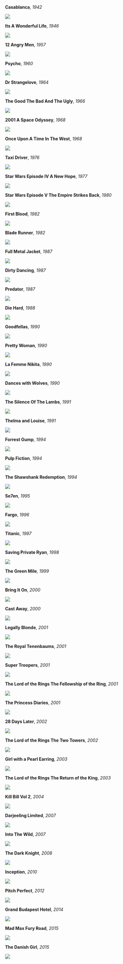 **Casablanca**, _1942_

![](../figures/Casablanca.1942.BDRip.x264-DJ.mkv.png)

**Its A Wonderful Life**, _1946_

![](../figures/Its.A.Wonderful.Life.Colorized.Version.1946.BluRay.720p.H264.mp4.png)

**12 Angry Men**, _1957_

![](../figures/12.Angry.Men.1957.DVDRip.x264-DJ.mkv.png)

**Psycho**, _1960_

![](../figures/Psycho.1960.BluRay.720p.H264.mp4.png)

**Dr Strangelove**, _1964_

![](../figures/Dr.Strangelove.1964.BDRip.x264-DJ.mkv.png)

**The Good The Bad And The Ugly**, _1966_

![](../figures/The.Good.The.Bad.And.The.Ugly.1966.EXTENDED.BluRay.720p.H264.mp4.png)

**2001 A Space Odyssey**, _1968_

![](../figures/2001.A.Space.Odyssey.1968.DVDRip.x264-DJ.mkv.png)

**Once Upon A Time In The West**, _1968_

![](../figures/Once.Upon.A.Time.In.The.West.1968.720p.BRRip.x264-x0r.mkv.png)

**Taxi Driver**, _1976_

![](../figures/Taxi.Driver.1976.REMASTERED.BluRay.720p.H264.mp4.png)

**Star Wars Episode IV A New Hope**, _1977_

![](../figures/Star.Wars.Episode.IV.A.New.Hope.1977.BluRay.720p.H264.mp4.png)

**Star Wars Episode V The Empire Strikes Back**, _1980_

![](../figures/Star.Wars.Episode.V.The.Empire.Strikes.Back.1980.BluRay.720p.H264.mp4.png)

**First Blood**, _1982_

![](../figures/First.Blood.1982.DVDRip.x264-DJ.mkv.png)

**Blade Runner**, _1982_

![](../figures/Blade.Runner.1982.The.Final.Cut.720p.iNTERNAL.BluRay.x264-MOOVEE.mkv.png)

**Full Metal Jacket**, _1987_

![](../figures/Full.Metal.Jacket.1987.BDRip.x264-DJ.mkv.png)

**Dirty Dancing**, _1987_

![](../figures/Dirty.Dancing.1987.BDRip.x264-DJ.mkv.png)

**Predator**, _1987_

![](../figures/Predator.1987.DVDRip.x264-DJ.mkv.png)

**Die Hard**, _1988_

![](../figures/Die.Hard.1988.720p.BRRip.x264-x0r.mkv.png)

**Goodfellas**, _1990_

![](../figures/Goodfellas%201990%20720p%20BRRip%20AC3%20x264-MacGuffin.mkv.png)

**Pretty Woman**, _1990_

![](../figures/Pretty.Woman.1990.Bluray.720p.H264.mp4.png)

**La Femme Nikita**, _1990_

![](../figures/La.Femme.Nikita.1990.BluRay.720p.H264.Dual.Audio.mp4.png)

**Dances with Wolves**, _1990_

![](../figures/Dances.with.Wolves.DC.1990.720p.BluRay.x264.YIFY.mp4.png)

**The Silence Of The Lambs**, _1991_

![](../figures/The.Silence.Of.The.Lambs.1991.BluRay.720p.H264.mp4.png)

**Thelma and Louise**, _1991_

![](../figures/Thelma.and.Louise.1991.BluRay.720p.H264.mp4.png)

**Forrest Gump**, _1994_

![](../figures/Forrest.Gump.1994.BluRay.720p.H264.mp4.png)

**Pulp Fiction**, _1994_

![](../figures/Pulp.Fiction.1994.BluRay.720p.H264.mp4.png)

**The Shawshank Redemption**, _1994_

![](../figures/The.Shawshank.Redemption.1994.BluRay.720p.H264.mp4.png)

**Se7en**, _1995_

![](../figures/Se7en.1995.REMASTERED.BluRay.720p.H264.mp4.png)

**Fargo**, _1996_

![](../figures/Fargo.1996.REMASTERED.BluRay.720p.H264.mp4.png)

**Titanic**, _1997_

![](../figures/Titanic.1997.BluRay.720p.H264.mp4.png)

**Saving Private Ryan**, _1998_

![](../figures/Saving.Private.Ryan.1998.BluRay.720p.H264.mp4.png)

**The Green Mile**, _1999_

![](../figures/The.Green.Mile.1999.BluRay.720p.H264.mp4.png)

**Bring It On**, _2000_

![](../figures/Bring.It.On.2000.HDTV.720p.H264.mp4.png)

**Cast Away**, _2000_

![](../figures/Cast.Away.2000.BDRip.x264-DJ.mkv.png)

**Legally Blonde**, _2001_

![](../figures/Legally.Blonde.2001.BluRay.720p.H264.mp4.png)

**The Royal Tenenbaums**, _2001_

![](../figures/The.Royal.Tenenbaums.2001.HDTV.720p.H264.mp4.png)

**Super Troopers**, _2001_

![](../figures/Super_Troopers.avi.png)

**The Lord of the Rings The Fellowship of the Ring**, _2001_

![](../figures/The.Lord.of.the.Rings.The.Fellowship.of.the.Ring.2001.BDRip.x264-DJ.mkv.png)

**The Princess Diaries**, _2001_

![](../figures/The.Princess.Diaries.2001.BluRay.720p.H264.mp4.png)

**28 Days Later**, _2002_

![](../figures/28.Days.Later.2002.BDRip.x264-DJ.mkv.png)

**The Lord of the Rings The Two Towers**, _2002_

![](../figures/The.Lord.of.the.Rings.The.Two.Towers.2002.BDRip.x264-DJ.mkv.png)

**Girl with a Pearl Earring**, _2003_

![](../figures/Girl.with.a.Pearl.Earring.2003.BluRay.720p.H264.mp4.png)

**The Lord of the Rings The Return of the King**, _2003_

![](../figures/The.Lord.of.the.Rings.The.Return.of.the.King.2003.BDRip.x264-DJ.mkv.png)

**Kill Bill Vol 2**, _2004_

![](../figures/Kill.Bill.Vol.2.2004.iNTERNAL.720p.BluRay.x264-LiBRARiANS.mkv.png)

**Darjeeling Limited**, _2007_

![](../figures/Darjeeling%20Limited.mkv.png)

**Into The Wild**, _2007_

![](../figures/Into.The.Wild.2007.BluRay.720p.H264.mp4.png)

**The Dark Knight**, _2008_

![](../figures/The.Dark.Knight.2008.IMAX.BluRay.720p.H264.mp4.png)

**Inception**, _2010_

![](../figures/Inception.2010.DVDRip.x264-DJ.mkv.png)

**Pitch Perfect**, _2012_

![](../figures/Pitch.Perfect.2012.BluRay.720p.H264.mp4.png)

**Grand Budapest Hotel**, _2014_

![](../figures/Grand%20Budapest%20Hotel.mkv.png)

**Mad Max Fury Road**, _2015_

![](../figures/Mad.Max.Fury.Road.2015.BluRay.720p.H264.mp4.png)

**The Danish Girl**, _2015_

![](../figures/The.Danish.Girl.2015.HDRip.XviD.AC3-EVO.avi.png)
